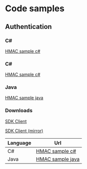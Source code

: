 # Code samples

## Authentication

### C#
[HMAC sample c#](sample1.md)

### C#
[HMAC sample c#](test.cs)


### Java
[HMAC sample java](hmacSampleJava.md)

### Downloads
[SDK Client](downloads/payment-core-client.zip)

[SDK Client (mirror)](payment-core-client.zip)



| Language | Url |
| --- | --- |
| C# | [HMAC sample c#](sample1.md) |
| Java | [HMAC sample java](hmacSampleJava.md) |

